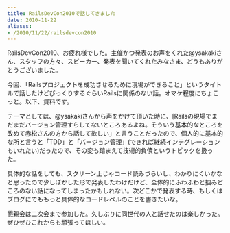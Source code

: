 ```yaml
---
title: RailsDevCon2010で話してきました
date: 2010-11-22
aliases:
- /2010/11/22/railsdevcon2010
---
```

RailsDevCon2010、お疲れ様でした。主催かつ発表のお声をくれた@ysakakiさん、スタッフの方々、スピーカー、発表を聞いてくれたみなさま、どうもありがとうございました。

今回、「Railsプロジェクトを成功させるために現場ができること」というタイトルで話したけどびっくりするぐらいRailsに関係のない話。オマケ程度にちょこっと。以下、資料です。




テーマとしては、@ysakakiさんから声をかけて頂いた時に、[Railsの現場でまだまだバージョン管理すらしてないところあるよね。そういう基本的なところを改めて赤松さんの方から話して欲しい」と言うことだったので、個人的に基本的な所と言うと「TDD」と「バージョン管理」(できれば継続インテグレーションもいれたい)だったので、その変も踏まえて技術的負債というトピックを扱った。

具体的な話をしても、スクリーン上じゃコード読みづらいし、わかりにくいかなと思ったので少しぼかした形で発表したわけだけど、全体的にふわふわと掴みどころのない話になってしまったかもしれない。次どこかで発表する時、もしくはブログにでももっと具体的なコードレベルのことを書きたいな。

懇親会は二次会まで参加した。久しぶりに同世代の人と話せたのは楽しかった。ぜひぜひこれからも頑張ってほしい。